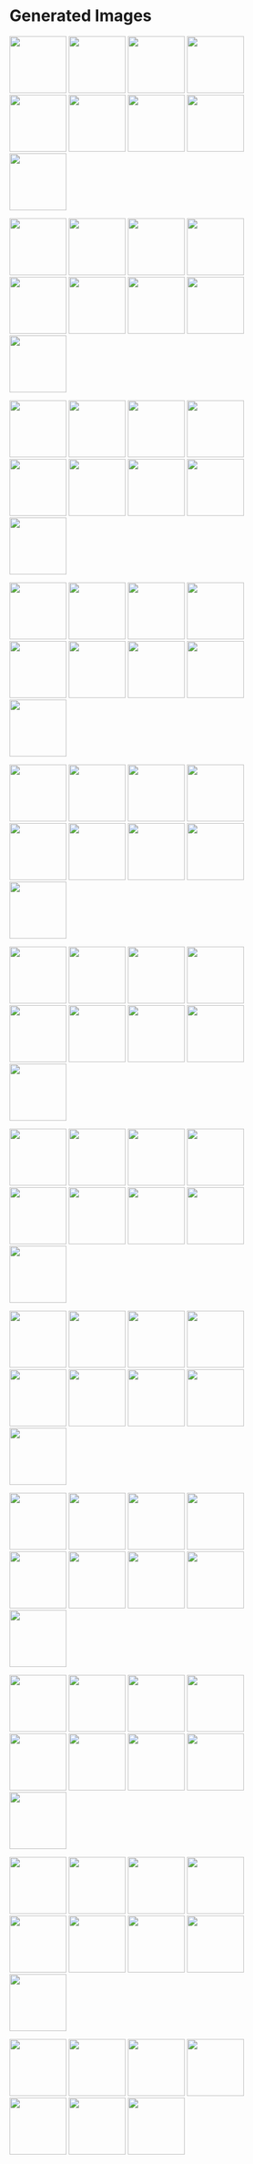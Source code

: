 # Generated Images



<img src="2025_09_19_01.webp" width="100"/> <img src="2025_09_19_02.webp" width="100"/> <img src="2025_09_19_03.webp" width="100"/> <img src="2025_09_19_04.webp" width="100"/> <img src="2025_09_19_05.webp" width="100"/> <img src="2025_09_19_06.webp" width="100"/> <img src="2025_09_19_07.webp" width="100"/> <img src="2025_09_19_08.webp" width="100"/> <img src="2025_09_19_09.webp" width="100"/>

<img src="2025_09_19_10.webp" width="100"/> <img src="2025_09_19_100.webp" width="100"/> <img src="2025_09_19_101.webp" width="100"/> <img src="2025_09_19_102.webp" width="100"/> <img src="2025_09_19_103.webp" width="100"/> <img src="2025_09_19_104.webp" width="100"/> <img src="2025_09_19_105.webp" width="100"/> <img src="2025_09_19_106.webp" width="100"/> <img src="2025_09_19_11.webp" width="100"/>

<img src="2025_09_19_12.webp" width="100"/> <img src="2025_09_19_13.webp" width="100"/> <img src="2025_09_19_14.webp" width="100"/> <img src="2025_09_19_15.webp" width="100"/> <img src="2025_09_19_16.webp" width="100"/> <img src="2025_09_19_17.webp" width="100"/> <img src="2025_09_19_18.webp" width="100"/> <img src="2025_09_19_19.webp" width="100"/> <img src="2025_09_19_20.webp" width="100"/>

<img src="2025_09_19_21.webp" width="100"/> <img src="2025_09_19_22.webp" width="100"/> <img src="2025_09_19_23.webp" width="100"/> <img src="2025_09_19_24.webp" width="100"/> <img src="2025_09_19_25.webp" width="100"/> <img src="2025_09_19_26.webp" width="100"/> <img src="2025_09_19_27.webp" width="100"/> <img src="2025_09_19_28.webp" width="100"/> <img src="2025_09_19_29.webp" width="100"/>

<img src="2025_09_19_30.webp" width="100"/> <img src="2025_09_19_31.webp" width="100"/> <img src="2025_09_19_32.webp" width="100"/> <img src="2025_09_19_33.webp" width="100"/> <img src="2025_09_19_34.webp" width="100"/> <img src="2025_09_19_35.webp" width="100"/> <img src="2025_09_19_36.webp" width="100"/> <img src="2025_09_19_37.webp" width="100"/> <img src="2025_09_19_38.webp" width="100"/>

<img src="2025_09_19_39.webp" width="100"/> <img src="2025_09_19_40.webp" width="100"/> <img src="2025_09_19_41.webp" width="100"/> <img src="2025_09_19_42.webp" width="100"/> <img src="2025_09_19_43.webp" width="100"/> <img src="2025_09_19_44.webp" width="100"/> <img src="2025_09_19_45.webp" width="100"/> <img src="2025_09_19_46.webp" width="100"/> <img src="2025_09_19_47.webp" width="100"/>

<img src="2025_09_19_48.webp" width="100"/> <img src="2025_09_19_49.webp" width="100"/> <img src="2025_09_19_50.webp" width="100"/> <img src="2025_09_19_51.webp" width="100"/> <img src="2025_09_19_52.webp" width="100"/> <img src="2025_09_19_53.webp" width="100"/> <img src="2025_09_19_54.webp" width="100"/> <img src="2025_09_19_55.webp" width="100"/> <img src="2025_09_19_56.webp" width="100"/>

<img src="2025_09_19_57.webp" width="100"/> <img src="2025_09_19_58.webp" width="100"/> <img src="2025_09_19_59.webp" width="100"/> <img src="2025_09_19_60.webp" width="100"/> <img src="2025_09_19_61.webp" width="100"/> <img src="2025_09_19_62.webp" width="100"/> <img src="2025_09_19_63.webp" width="100"/> <img src="2025_09_19_64.webp" width="100"/> <img src="2025_09_19_65.webp" width="100"/>

<img src="2025_09_19_66.webp" width="100"/> <img src="2025_09_19_67.webp" width="100"/> <img src="2025_09_19_68.webp" width="100"/> <img src="2025_09_19_69.webp" width="100"/> <img src="2025_09_19_70.webp" width="100"/> <img src="2025_09_19_71.webp" width="100"/> <img src="2025_09_19_72.webp" width="100"/> <img src="2025_09_19_73.webp" width="100"/> <img src="2025_09_19_74.webp" width="100"/>

<img src="2025_09_19_75.webp" width="100"/> <img src="2025_09_19_76.webp" width="100"/> <img src="2025_09_19_77.webp" width="100"/> <img src="2025_09_19_78.webp" width="100"/> <img src="2025_09_19_79.webp" width="100"/> <img src="2025_09_19_80.webp" width="100"/> <img src="2025_09_19_81.webp" width="100"/> <img src="2025_09_19_82.webp" width="100"/> <img src="2025_09_19_83.webp" width="100"/>

<img src="2025_09_19_84.webp" width="100"/> <img src="2025_09_19_85.webp" width="100"/> <img src="2025_09_19_86.webp" width="100"/> <img src="2025_09_19_87.webp" width="100"/> <img src="2025_09_19_88.webp" width="100"/> <img src="2025_09_19_89.webp" width="100"/> <img src="2025_09_19_90.webp" width="100"/> <img src="2025_09_19_91.webp" width="100"/> <img src="2025_09_19_92.webp" width="100"/>

<img src="2025_09_19_93.webp" width="100"/> <img src="2025_09_19_94.webp" width="100"/> <img src="2025_09_19_95.webp" width="100"/> <img src="2025_09_19_96.webp" width="100"/> <img src="2025_09_19_97.webp" width="100"/> <img src="2025_09_19_98.webp" width="100"/> <img src="2025_09_19_99.webp" width="100"/>